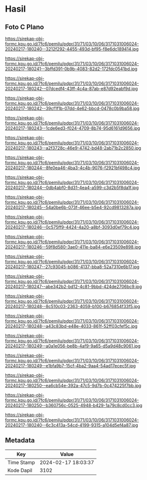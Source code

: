 # Hasil

## Foto C Plano

https://sirekap-obj-formc.kpu.go.id/7fc6/pemilu/pdpr/31/71/03/10/06/3171031006024-20240217-180240--3212f292-4455-493d-bf95-f8e6dc189414.jpg

https://sirekap-obj-formc.kpu.go.id/7fc6/pemilu/pdpr/31/71/03/10/06/3171031006024-20240217-180241--3bffd391-0b9b-4083-82d2-172fdc0541bd.jpg

https://sirekap-obj-formc.kpu.go.id/7fc6/pemilu/pdpr/31/71/03/10/06/3171031006024-20240217-180242--07dcedf4-43ff-4c4a-87ab-e87d92eabf9d.jpg

https://sirekap-obj-formc.kpu.go.id/7fc6/pemilu/pdpr/31/71/03/10/06/3171031006024-20240217-180242--39cf1f1b-07dd-4e62-bbcd-0478c0b9ba58.jpg

https://sirekap-obj-formc.kpu.go.id/7fc6/pemilu/pdpr/31/71/03/10/06/3171031006024-20240217-180243--1cde6ed3-f024-4709-8b74-95d6161d9656.jpg

https://sirekap-obj-formc.kpu.go.id/7fc6/pemilu/pdpr/31/71/03/10/06/3171031006024-20240217-180243--a2f3728c-46e9-4742-bd48-2ab71b2c2850.jpg

https://sirekap-obj-formc.kpu.go.id/7fc6/pemilu/pdpr/31/71/03/10/06/3171031006024-20240217-180244--8fe0ea46-4ba3-4c4b-9076-f2921bf498c4.jpg

https://sirekap-obj-formc.kpu.go.id/7fc6/pemilu/pdpr/31/71/03/10/06/3171031006024-20240217-180244--0db4abf0-8d31-4ea4-a599-c3d2b5f8da1f.jpg

https://sirekap-obj-formc.kpu.go.id/7fc6/pemilu/pdpr/31/71/03/10/06/3171031006024-20240217-180245--54a0be6b-073f-46ee-b5e4-92cd9813287a.jpg

https://sirekap-obj-formc.kpu.go.id/7fc6/pemilu/pdpr/31/71/03/10/06/3171031006024-20240217-180246--0c575ff9-4424-4a20-a8bf-3093d0ef79c4.jpg

https://sirekap-obj-formc.kpu.go.id/7fc6/pemilu/pdpr/31/71/03/10/06/3171031006024-20240217-180246--59f8d580-3ae0-411e-ba84-e6e23509e898.jpg

https://sirekap-obj-formc.kpu.go.id/7fc6/pemilu/pdpr/31/71/03/10/06/3171031006024-20240217-180247--27c93045-b086-4137-bba8-52a7310e6b17.jpg

https://sirekap-obj-formc.kpu.go.id/7fc6/pemilu/pdpr/31/71/03/10/06/3171031006024-20240217-180247--abe342b2-bd12-4c81-9bbd-424de2706bc9.jpg

https://sirekap-obj-formc.kpu.go.id/7fc6/pemilu/pdpr/31/71/03/10/06/3171031006024-20240217-180248--8c510c03-2363-4059-b100-b676854f33f5.jpg

https://sirekap-obj-formc.kpu.go.id/7fc6/pemilu/pdpr/31/71/03/10/06/3171031006024-20240217-180248--a43c83bd-e48e-4033-861f-52ff03cfef5c.jpg

https://sirekap-obj-formc.kpu.go.id/7fc6/pemilu/pdpr/31/71/03/10/06/3171031006024-20240217-180249--a0a1e056-be8b-4af9-9a65-d5a9d48c9061.jpg

https://sirekap-obj-formc.kpu.go.id/7fc6/pemilu/pdpr/31/71/03/10/06/3171031006024-20240217-180249--e1bfa9b7-15cf-4ba2-9aa4-54ad17ecec5f.jpg

https://sirekap-obj-formc.kpu.go.id/7fc6/pemilu/pdpr/31/71/03/10/06/3171031006024-20240217-180250--ea6cb54e-392a-47c5-9d7b-0c474225f7bb.jpg

https://sirekap-obj-formc.kpu.go.id/7fc6/pemilu/pdpr/31/71/03/10/06/3171031006024-20240217-180250--b360756c-0525-4948-b429-1a79c8cd0cc3.jpg

https://sirekap-obj-formc.kpu.go.id/7fc6/pemilu/pdpr/31/71/03/10/06/3171031006024-20240217-180240--6c3c413a-54cd-4199-9315-a104d5ef4a87.jpg


## Metadata

| Key        | Value               |
| ---------- | ------------------- |
| Time Stamp | 2024-02-17 18:03:37 |
| Kode Dapil | 3102                |



